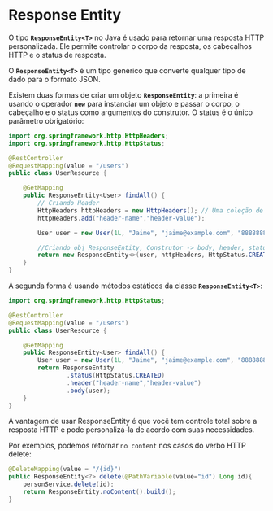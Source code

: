 # Response Entity

O tipo **`ResponseEntity<T>`** no Java é usado para retornar uma resposta HTTP personalizada. Ele permite controlar o corpo da resposta, os cabeçalhos HTTP e o status de resposta.

O **`ResponseEntity<T>`** é um tipo genérico que converte qualquer tipo de dado para o formato JSON.

Existem duas formas de criar um objeto **`ResponseEntity`**: a primeira é usando o operador **`new`** para instanciar um objeto e passar o corpo, o cabeçalho e o status como argumentos do construtor. O status é o único parâmetro obrigatório:

```java
import org.springframework.http.HttpHeaders;
import org.springframework.http.HttpStatus;

@RestController
@RequestMapping(value = "/users")
public class UserResource {

    @GetMapping
    public ResponseEntity<User> findAll() {
		// Criando Header
        HttpHeaders httpHeaders = new HttpHeaders(); // Uma coleção de Headers
        httpHeaders.add("header-name","header-value");

        User user = new User(1L, "Jaime", "jaime@example.com", "8888888");

		//Criando obj ResponseEntity, Construtor -> body, header, status
        return new ResponseEntity<>(user, httpHeaders, HttpStatus.CREATED);
    }
}
```

A segunda forma é usando métodos estáticos da classe **`ResponseEntity<T>`**:

```java
import org.springframework.http.HttpStatus;

@RestController
@RequestMapping(value = "/users")
public class UserResource {

    @GetMapping
    public ResponseEntity<User> findAll() {
        User user = new User(1L, "Jaime", "jaime@example.com", "8888888");
        return ResponseEntity
                .status(HttpStatus.CREATED)
                .header("header-name","header-value")
                .body(user);
    }
}
```

A vantagem de usar ResponseEntity<T> é que você tem controle total sobre a resposta HTTP e pode personalizá-la de acordo com suas necessidades.

Por exemplos, podemos retornar `no content` nos casos do verbo HTTP delete:

```java
@DeleteMapping(value = "/{id}")
public ResponseEntity<?> delete(@PathVariable(value="id") Long id){
    personService.delete(id);
    return ResponseEntity.noContent().build();
}
```
